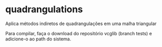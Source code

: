 # quadrangulations
Aplica métodos indiretos de quadrangulações em uma malha triangular 

Para compilar, faça o download do repositório vcglib (branch tests) e adicione-o ao path do sistema.

